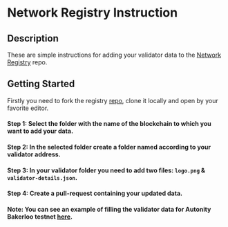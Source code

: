 # Network Registry Instruction   

## Description
These are simple instructions for adding your validator data to the [Network Registry](https://github.com/stakeflow/network-registry) repo.

## Getting Started
Firstly you need to fork the registry [repo](https://github.com/stakeflow/network-registry), clone it locally and open by your favorite editor.

#### Step 1: Select the folder with the name of the blockchain to which you want to add your data.

#### Step 2: In the selected folder create a folder named according to your validator address.

#### Step 3: In your validator folder you need to add two files: `logo.png` & `validator-details.json`.

#### Step 4: Create a pull-request containing your updated data.

#### Note: You can see an example of filling the validator data for Autonity Bakerloo testnet [here](https://github.com/stakeflow/network-registry/tree/main/autonity-bakerloo-testnet/validators/0x0E845E24b33d5eb6FbB7d779408aeD970cf083BD).
